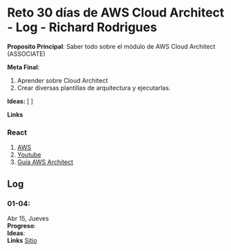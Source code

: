 # Reto 30 días de AWS Cloud Architect - Log - Richard Rodrigues

**Proposito Principal**: Saber todo sobre el módulo de AWS Cloud Architect (ASSOCIATE)

**Meta Final**:
1) Aprender sobre Cloud Architect
2) Crear diversas plantillas de arquitectura y ejecutarlas.

**Ideas:** 
  [         ]

**Links**
### React
1. [AWS](https://www.aws.training/Details/Curriculum?id=20685)
2. [Youtube](https://www.youtube.com/watch?v=Ia-UEYYR44s&t=1918s)
3. [Guía AWS Architect](https://d1.awsstatic.com/training-and-certification/ramp-up_guides/Ramp-Up_Guide_Architect.pdf)
## Log

### 01-04:
Abr 15, Jueves<br>
**Progreso**: <br>
**Ideas**: <br>
**Links** [Sitio](#)<br>
